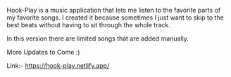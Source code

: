 Hook-Play is a music application that lets me listen to the favorite parts of my favorite songs. I created it because sometimes I just want to skip to the best beats without having to sit through the whole track.

In this version there are limited songs that are added manually.

More Updates to Come :)

Link:- https://hook-play.netlify.app/
